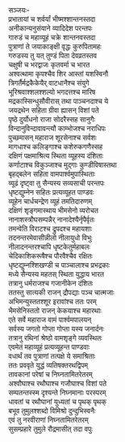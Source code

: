सञ्जयः-  
प्रभातायां च शर्वर्यां भीष्मश्शान्तनस्तदा  
अनीकान्यनुसंयाने व्यादिदेश परन्तपः  
गारुडं च महाव्यूहं चक्रे शान्तनवस्तदा  
पुत्राणां ते जयाकाङ्क्षी वृद्धः कुरुपितामहः  
गरुडस्य तु यत् तुण्डं पिता देवव्रतस्तव  
चक्षुषी च भरद्वाजः कृतवर्मा च भारत  
अश्वत्थामा कृपश्चैव शिर आस्तां यशस्विनौ  
त्रिगर्तैर्मद्रकैकेयैर् वाटधानैश्च संयुगे  
भूरिश्रवाश्शलश्शल्यो भगदत्तश्च मारिष  
मद्रकास्सिन्धुसौवीरास् तथा पाञ्चनदाश्च ये  
जयद्रथेन सहिता ग्रीवा ह्यासन् विशां पते  
पृष्ठे दुर्योधनो राजा सोदरैस्सह सानुगैः  
विन्दानुविन्दावावन्त्यौ काम्भोजश्च नराधिपः  
पुच्छमासन् महाराज शूरसेनाश्च सर्वशः  
मागधाश्च कलिङ्गाश्च कशेरुकगणैस्सह  
दक्षिणं पक्षमाश्रित्य स्थिता व्यूहस्य दंशिताः  
कर्णाटाश्च विकुञ्जाश्च मुद्गाः कुण्डीविषास्तथा  
बृहद्बलेन सहिता वामपार्श्वमुपास्थिताः  
व्यूढं दृष्ट्वा तु सैन्यस्य सव्यसाची परन्तपः  
धृष्टद्युम्नेन सहितः प्रत्यव्यूहत पाण्डवः  
व्यूहेन चार्धचन्द्रेण व्यूहं तमतिदारुणम्  
दक्षिणं शृङ्गमास्थाय भीमसेनो व्यरोचत  
नानाशस्त्रौघसम्पन्नैर् नानादेश्यैर्नृपैर्वृतः  
तमन्वेति विराटश्च द्रुपदश्च महायशाः  
तदनन्तरमेवासीन्नीलो नीलायुधो विभुः  
नीलादनन्तरश्चापि धृष्टकेतुर्महाबलः  
चेदिकाशिकरूषैश्च पौरवैश्चैव रक्षितः  
धृष्टद्युम्नश्शिखण्डी च पाञ्चालाश्च प्रभद्रकाः  
मध्ये सैन्यस्य महतस् स्थिता युद्धाय भारत  
तत्रानु धर्मराजश्च गजानीकेन दंशितः  
ततस्तु सात्यकी राजन् द्रौपद्याः पञ्च चात्मजाः  
अभिमन्युस्ततश्शूर इरावांश्च ततः परम्  
भैमसेनिस्ततो राजन् केकयाश्च महारथाः  
एते सर्वे महाराज वामं पार्श्वमपालयन्  
सर्वस्य जगतो गोप्ता गोप्ता यस्य जनार्दनः  
तत्रानु रथिनां श्रेष्ठो वामशृङ्गे व्यवस्थितः  
एवमेतं महाव्यूहं प्रत्यव्यूहन्त पाण्डवाः  
वधार्थं तव पुत्राणां तत्पक्षे ये समाश्रिताः  
ततः प्रववृते युद्धं व्यतिषक्तरथद्विपम्  
तावकानां परेषां च निघ्नतामितरेतरम्  
अश्वौघाश्च रथौघाश्च गजौघाश्च विशां पते  
सम्पतन्तस्स्म दृश्यन्ते निघ्नमानाः परस्परम्  
धावतां च रथौघानां युध्यतां च पृथक् पृथक्  
बभूव तुमुलश्शब्दो विमिश्रो दुन्दुभिस्वनैः  
एवं तु नरवीराणां निघ्नतामितरेतरम्  
सुसम्प्रहारे तुमुले रौद्रमासीत् तदा वपुः  
